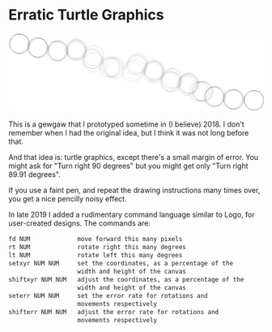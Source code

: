 Erratic Turtle Graphics
=======================

![screenshot](images/chain1.png?raw=true)

This is a gewgaw that I prototyped sometime in (I believe) 2018.
I don't remember when I had the original idea, but I think it was
not long before that.

And that idea is: turtle graphics, except there's a small
margin of error.  You might ask for "Turn right 90 degrees"
but you might get only "Turn right 89.91 degrees".

If you use a faint pen, and repeat the drawing instructions
many times over, you get a nice pencilly noisy effect.

In late 2019 I added a rudimentary command language similar to
Logo, for user-created designs.  The commands are:

    fd NUM             move forward this many pixels
    rt NUM             rotate right this many degrees
    lt NUM             rotate left this many degrees
    setxyr NUM NUM     set the coordinates, as a percentage of the
                       width and height of the canvas
    shiftxyr NUM NUM   adjust the coordinates, as a percentage of the
                       width and height of the canvas
    seterr NUM NUM     set the error rate for rotations and
                       movements respectively
    shifterr NUM NUM   adjust the error rate for rotations and
                       movements respectively
